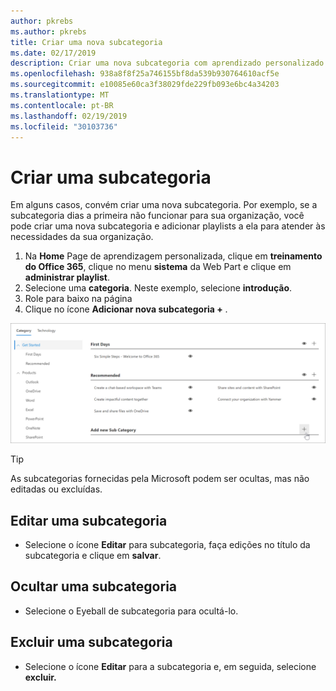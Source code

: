 ```yaml
---
author: pkrebs
ms.author: pkrebs
title: Criar uma nova subcategoria
ms.date: 02/17/2019
description: Criar uma nova subcategoria com aprendizado personalizado
ms.openlocfilehash: 938a8f8f25a746155bf8da539b930764610acf5e
ms.sourcegitcommit: e10085e60ca3f38029fde229fb093e6bc4a34203
ms.translationtype: MT
ms.contentlocale: pt-BR
ms.lasthandoff: 02/19/2019
ms.locfileid: "30103736"
---
```

# <a name="create-a-subcategory"></a>Criar uma subcategoria 
Em alguns casos, convém criar uma nova subcategoria. Por exemplo, se a subcategoria dias a primeira não funcionar para sua organização, você pode criar uma nova subcategoria e adicionar playlists a ela para atender às necessidades da sua organização. 

1. Na **Home** Page de aprendizagem personalizada, clique em **treinamento do Office 365**, clique no menu **sistema** da Web Part e clique em **administrar playlist**. 
2. Selecione uma **categoria**. Neste exemplo, selecione **introdução**.  
3. Role para baixo na página 
3. Clique no ícone **Adicionar nova subcategoria +** .  

![CG-newsubcategory. png](media/cg-newsubcategory.png)

> [!TIP]
> As subcategorias fornecidas pela Microsoft podem ser ocultas, mas não editadas ou excluídas. 

## <a name="edit-a-subcategory"></a>Editar uma subcategoria
- Selecione o ícone **Editar** para subcategoria, faça edições no título da subcategoria e clique em **salvar**.

## <a name="hide-a-subcategory"></a>Ocultar uma subcategoria
- Selecione o Eyeball de subcategoria para ocultá-lo. 

## <a name="delete-a-subcategory"></a>Excluir uma subcategoria
- Selecione o ícone **Editar** para a subcategoria e, em seguida, selecione **excluir.** 
